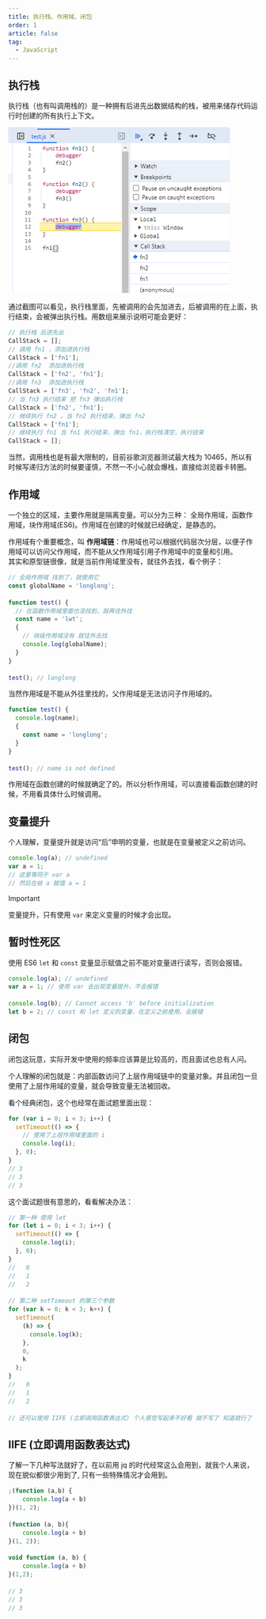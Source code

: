 ```yaml
---
title: 执行栈、作用域、闭包
order: 1
article: false
tag:
  - JavaScript
---
```


## 执行栈

执行栈（也有叫调用栈的）是一种拥有后进先出数据结构的栈，被用来储存代码运行时创建的所有执行上下文。

![](images/fn1.png)

通过截图可以看见，执行栈里面，先被调用的会先加进去，后被调用的在上面，执行结束，会被弹出执行栈。用数组来展示说明可能会更好：

```javascript
// 执行栈 后进先出
CallStack = [];
// 调用 fn1 ，添加进执行栈
CallStack = ['fn1'];
//调用 fn2  添加进执行栈
CallStack = ['fn2', 'fn1'];
//调用 fn3  添加进执行栈
CallStack = ['fn3', 'fn2', 'fn1'];
// 当 fn3 执行结束 把 fn3 弹出执行栈
CallStack = ['fn2', 'fn1'];
// 继续执行 fn2 ，当 fn2 执行结束，弹出 fn2
CallStack = ['fn1'];
// 继续执行 fn1 当 fn1 执行结束，弹出 fn1，执行栈清空，执行结束
CallStack = [];
```

当然，调用栈也是有最大限制的，目前谷歌浏览器测试最大栈为 10465，所以有时候写递归方法的时候要谨慎，不然一不小心就会爆栈，直接给浏览器卡转圈。

## 作用域

一个独立的区域，主要作用就是隔离变量。可以分为三种： 全局作用域，函数作用域，块作用域(ES6)。作用域在创建的时候就已经确定，是静态的。

作用域有个重要概念，叫 **作用域链**：作用域也可以根据代码层次分层，以便子作用域可以访问父作用域，而不能从父作用域引用子作用域中的变量和引用。  
其实和原型链很像，就是当前作用域里没有，就往外去找，看个例子：

```javascript
// 全局作用域 找到了，就使用它
const globalName = 'longlong';

function test() {
  // 在函数作用域里面也没找到，就再往外找
  const name = 'lwt';
  {
    // 块级作用域没有 就往外去找
    console.log(globalName);
  }
}

test(); // longlong
```

当然作用域是不能从外往里找的，父作用域是无法访问子作用域的。

```javascript
function test() {
  console.log(name);
  {
    const name = 'longlong';
  }
}

test(); // name is not defined
```

作用域在函数创建的时候就确定了的。所以分析作用域，可以直接看函数创建的时候，不用看具体什么时候调用。

## 变量提升

个人理解，变量提升就是访问“后”申明的变量，也就是在变量被定义之前访问。

```javascript
console.log(a); // undefined
var a = 1;
// 这里等同于 var a
// 然后在给 a 赋值 a = 1
```

> [!important]
> 变量提升，只有使用 `var` 来定义变量的时候才会出现。

## 暂时性死区

使用 ES6 `let` 和 `const` 变量显示赋值之前不能对变量进行读写，否则会报错。

```javascript
console.log(a); // undefined
var a = 1; // 使用 var 会出现变量提升，不会报错

console.log(b); // Cannot access 'b' before initialization
let b = 2; // const 和 let 定义的变量，在定义之前使用，会报错
```

## 闭包

闭包这玩意，实际开发中使用的频率应该算是比较高的，而且面试也总有人问。

个人理解的闭包就是：内部函数访问了上层作用域链中的变量对象。并且闭包一旦使用了上层作用域的变量，就会导致变量无法被回收。

看个经典闭包，这个也经常在面试题里面出现：

```javascript
for (var i = 0; i < 3; i++) {
  setTimeout(() => {
    // 使用了上层作用域里面的 i
    console.log(i);
  }, 0);
}
// 3
// 3
// 3
```

这个面试题很有意思的，看看解决办法：

```javascript
// 第一种 使用 let
for (let i = 0; i < 3; i++) {
  setTimeout(() => {
    console.log(i);
  }, 0);
}
//   0
//   1
//   2

// 第二种 setTimeout 的第三个参数
for (var k = 0; k < 3; k++) {
  setTimeout(
    (k) => {
      console.log(k);
    },
    0,
    k
  );
}
//   0
//   1
//   2

// 还可以使用 IIFE (立即调用函数表达式) 个人感觉写起来不好看 就不写了 知道就行了
```

## IIFE (立即调用函数表达式)

了解一下几种写法就好了，在以前用 jq 的时代经常这么会用到，就我个人来说，现在貌似都很少用到了, 只有一些特殊情况才会用到。

```javascript
;(function (a,b) {
	console.log(a + b)
})(1, 2);

(function (a, b){
	console.log(a + b)
}(1, 2));

void function (a, b) {
	console.log(a + b)
}(1,2);

// 3
// 3
// 3
```
